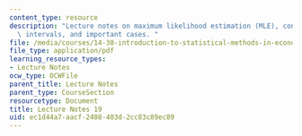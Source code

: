 ```yaml
---
content_type: resource
description: "Lecture notes on maximum likelihood estimation (MLE), con\uFB01dence\
  \ intervals, and important cases. "
file: /media/courses/14-30-introduction-to-statistical-methods-in-economics-spring-2009/ec1d44a7aacf2408403d2cc83c89ec89_MIT14_30s09_lec19.pdf
file_type: application/pdf
learning_resource_types:
- Lecture Notes
ocw_type: OCWFile
parent_title: Lecture Notes
parent_type: CourseSection
resourcetype: Document
title: Lecture Notes 19
uid: ec1d44a7-aacf-2408-403d-2cc83c89ec89
---
```

